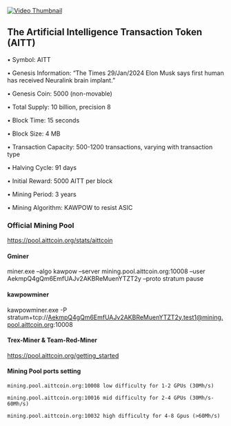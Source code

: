 [![Video Thumbnail](https://github.com/AITTCOIN/AITTCOIN/assets/161400084/14b4348f-9381-48bc-9b43-087a80f1568e)](https://github.com/AITTCOIN/AITTCOIN/assets/161400084/8ec4be87-5901-4b00-bf68-fb3c85730937)

## The Artificial Intelligence Transaction Token (AITT)

• Symbol: AITT

• Genesis Information: “The Times 29/Jan/2024 Elon Musk says first human has received Neuralink brain implant.”

• Genesis Coin: 5000 (non-movable)

• Total Supply: 10 billion, precision 8

• Block Time: 15 seconds

• Block Size: 4 MB

• Transaction Capacity: 500-1200 transactions, varying with transaction type

• Halving Cycle: 91 days

• Initial Reward: 5000 AITT per block

• Mining Period: 3 years

• Mining Algorithm: KAWPOW to resist ASIC

### Official Mining Pool

https://pool.aittcoin.org/stats/aittcoin

#### Gminer

miner.exe –algo kawpow –server mining.pool.aittcoin.org:10008 –user AekmpQ4gQm6EmfUAJv2AKBReMuenYTZT2y –proto stratum
pause

#### kawpowminer

kawpowminer.exe -P stratum+tcp://AekmpQ4gQm6EmfUAJv2AKBReMuenYTZT2y.test1@mining.pool.aittcoin.org:10008

#### Trex-Miner & Team-Red-Miner

https://pool.aittcoin.org/getting_started

#### Mining Pool ports setting
    
    mining.pool.aittcoin.org:10008 low difficulty for 1-2 GPUs (30Mh/s)
    
    mining.pool.aittcoin.org:10016 mid difficulty for 2-4 GPUs (30Mh/s-60Mh/s)
    
    mining.pool.aittcoin.org:10032 high difficulty for 4-8 Gpus (>60Mh/s)
